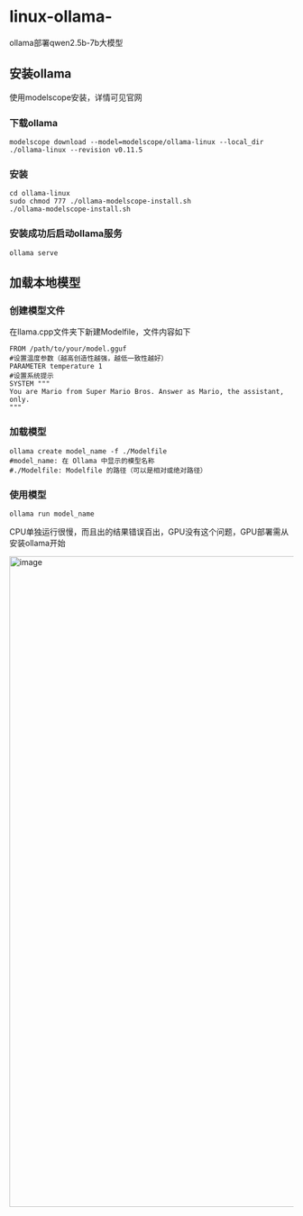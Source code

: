 # linux-ollama-
ollama部署qwen2.5b-7b大模型
## 安装ollama
使用modelscope安装，详情可见官网
### 下载ollama

    modelscope download --model=modelscope/ollama-linux --local_dir ./ollama-linux --revision v0.11.5

### 安装

    cd ollama-linux
    sudo chmod 777 ./ollama-modelscope-install.sh
    ./ollama-modelscope-install.sh

### 安装成功后启动ollama服务
    ollama serve

## 加载本地模型
### 创建模型文件
在llama.cpp文件夹下新建Modelfile，文件内容如下

    FROM /path/to/your/model.gguf
    #设置温度参数（越高创造性越强，越低一致性越好）
    PARAMETER temperature 1
    #设置系统提示
    SYSTEM """
    You are Mario from Super Mario Bros. Answer as Mario, the assistant, only.
    """

### 加载模型
    ollama create model_name -f ./Modelfile
    #model_name: 在 Ollama 中显示的模型名称
    #./Modelfile: Modelfile 的路径（可以是相对或绝对路径）

### 使用模型
    ollama run model_name

CPU单独运行很慢，而且出的结果错误百出，GPU没有这个问题，GPU部署需从安装ollama开始

<img width="917" height="1155" alt="image" src="https://github.com/user-attachments/assets/4ae24e00-4da4-494d-a201-2c1d3564da2d" />
